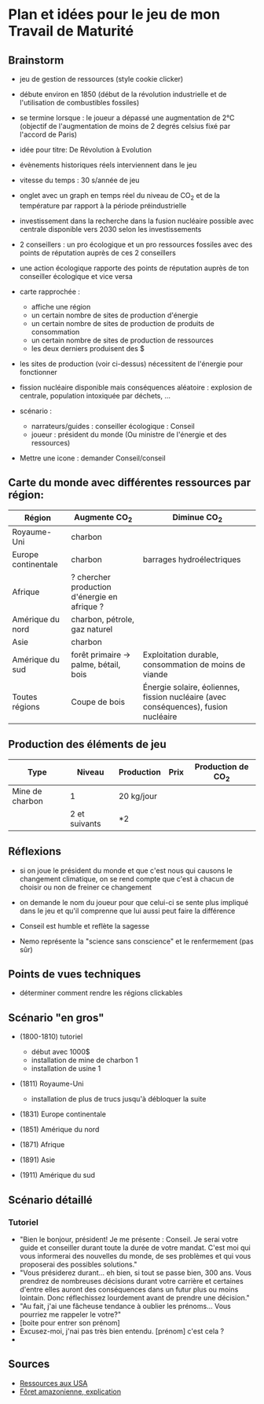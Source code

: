 # Plan et idées pour le jeu de mon Travail de Maturité

## Brainstorm

- jeu de gestion de ressources (style cookie clicker) 

- débute environ en 1850 (début de la révolution industrielle et de l'utilisation de combustibles fossiles) 

- se termine lorsque : le joueur a dépassé une augmentation de 2°C (objectif de l'augmentation de moins de 2 degrés celsius fixé par l'accord de Paris)

- idée pour titre: De Révolution à Evolution

- évènements historiques réels interviennent dans le jeu

- vitesse du temps : 30 s/année de jeu

- onglet avec un graph en temps réel du niveau de CO<sub>2</sub> et de la température par rapport à la période préindustrielle

- investissement dans la recherche dans la fusion nucléaire possible avec centrale disponible vers 2030 selon les investissements

- 2 conseillers : un pro écologique et un pro ressources fossiles avec des points de réputation auprès de ces 2 conseillers
- une action écologique rapporte des points de réputation auprès de ton conseiller écologique et vice versa 

- carte rapprochée : 
	- affiche une région 
	- un certain nombre de sites de production d'énergie 
	- un certain nombre de sites de production de produits de consommation 
	- un certain nombre de sites de production de ressources
	- les deux derniers produisent des $

- les sites de production (voir ci-dessus) nécessitent de l'énergie pour fonctionner

- fission nucléaire disponible mais conséquences aléatoire : explosion de centrale, population intoxiquée par déchets, ...

- scénario :
    - narrateurs/guides : conseiller écologique : Conseil
    - joueur : président du monde (Ou ministre de l'énergie et des ressources)

- Mettre une icone : demander Conseil/conseil 

## Carte du monde avec différentes ressources par région:

Région | Augmente CO<sub>2</sub> | Diminue CO<sub>2</sub>
-------|-------------------------|-------------------------
Royaume-Uni | charbon | 
Europe continentale | charbon | barrages hydroélectriques
Afrique | ? chercher production d'énergie en afrique ? |
Amérique du nord | charbon, pétrole, gaz naturel | 
Asie | charbon |
Amérique du sud | forêt primaire → palme, bétail, bois | Exploitation durable, consommation de moins de viande
Toutes régions | Coupe de bois | Énergie solaire, éoliennes, fission nucléaire (avec conséquences), fusion nucléaire


## Production des éléments de jeu

Type | Niveau | Production | Prix | Production de CO<sub>2</sub>
-----|--------|------------|------|-------------------------
Mine de charbon | 1 | 20 kg/jour
	| 2 et suivants | *2


## Réflexions

- si on joue le président du monde et que c'est nous qui causons le changement climatique, on se rend compte que c'est à chacun de choisir ou non de freiner ce changement

- on demande le nom du joueur pour que celui-ci se sente plus impliqué dans le jeu et qu'il comprenne que lui aussi peut faire la différence

- Conseil est humble et reflète la sagesse
- Nemo représente la "science sans conscience" et le renfermement (pas sûr)


## Points de vues techniques

- déterminer comment rendre les régions clickables


## Scénario "en gros"

- (1800-1810) tutoriel
	- début avec 1000$
	- installation de mine de charbon 1
	- installation de usine 1
- (1811) Royaume-Uni
	- installation de plus de trucs jusqu'à débloquer la suite
- (1831) Europe continentale
	
- (1851) Amérique du nord
- (1871) Afrique
- (1891) Asie
- (1911) Amérique du sud


## Scénario détaillé

### Tutoriel

- "Bien le bonjour, président! Je me présente : Conseil. Je serai votre guide et conseiller durant toute la durée de votre mandat. C'est moi qui vous informerai des nouvelles du monde, de ses problèmes et qui vous proposerai  des possibles solutions."
- "Vous présiderez durant... eh bien, si tout se passe bien, 300 ans. Vous prendrez de nombreuses décisions durant votre carrière et certaines d'entre elles auront des conséquences dans un futur plus ou moins lointain. Donc réflechissez lourdement avant de prendre une décision."
- "Au fait, j'ai une fâcheuse tendance à oublier les prénoms... Vous pourriez me rappeler le votre?"
- [boite pour entrer son prénom]
- Excusez-moi, j'nai pas très bien entendu. [prénom] c'est cela ?
- 




## Sources
- [Ressources aux USA](https://fr.wikipedia.org/wiki/%C3%89tats-Unis#Situation_g.C3.A9n.C3.A9rale)
- [Fôret amazonienne, explication](https://www.notre-planete.info/actualites/actu_891_causes_solutions_deforestation.php)